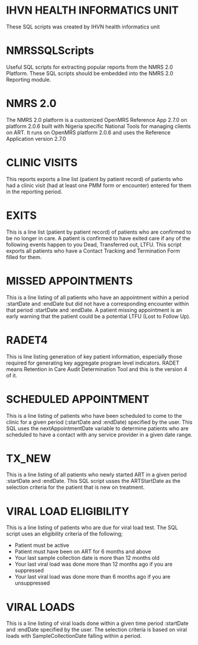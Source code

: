 # IHVN HEALTH INFORMATICS UNIT
These SQL scripts was created by IHVN health informatics unit
# NMRSSQLScripts
Useful SQL scripts for extracting popular reports from the NMRS 2.0 Platform.
These SQL scripts should be embedded into the NMRS 2.0 Reporting module.
# NMRS 2.0
The NMRS 2.0 platform is a customized OpenMRS Reference App 2.7.0 on platform 2.0.6 built with Nigeria specific 
National Tools for managing clients on ART. It runs on OpenMRS platform 2.0.6 and uses the Reference Application
version 2.7.0
# CLINIC VISITS
This reports exports a line list (patient by patient record) of patients who 
had a clinic visit (had at least one PMM form or encounter) entered for them in the 
reporting period.
# EXITS
This is a line list (patient by patient record) of patients who are confirmed to be no longer 
in care. A patient is confirmed to have exited care if any of the following events happen to you
Dead, Transferred out, LTFU. This script exports all patients who have a Contact Tracking and Termination Form
filled for them.
# MISSED APPOINTMENTS
This is a line listing of all patients who have an appointment within a period :startDate and :endDate but did not have 
a corresponding encounter within that period :startDate and :endDate. A patient missing appointment is an early warning that
the patient could be a potential LTFU (Lost to Follow Up).
# RADET4
This is line listing generation of key patient information, especially those required for generating key aggregate program level 
indicators. RADET means Retention in Care Audit Determination Tool and this is the version 4 of it.
# SCHEDULED APPOINTMENT
This is a line listing of patients who have been scheduled to come to the clinic for a given period (:startDate and :endDate) specified
by the user. This SQL uses the nextAppointmentDate variable to determine patients who are scheduled to have a contact with any service provider in a given date range.
# TX_NEW
This is a line listing of all patients who newly started ART in a given period :startDate and :endDate. This SQL script usses the ARTStartDate as the selection criteria for the patient that is new on treatment.
# VIRAL LOAD ELIGIBILITY
This is a line listing of patients who are due for viral load test. The SQL script uses an eligibility criteria of the following;
- Patient must be active
- Patient must have been on ART for 6 months and above
- Your last sample collection date is more than 12 months old
- Your last viral load was done more than 12 months ago if you are suppressed
- Your last viral load was done more than 6 months ago if you are unsuppressed
# VIRAL LOADS
This is a line listing of viral loads done within a given time period :startDate and :endDate specified by the user.
The selection criteria is based on viral loads with SampleCollectionDate falling within a period.
